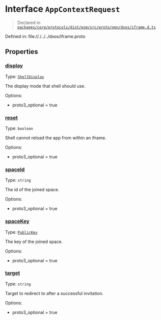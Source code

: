 # Interface `AppContextRequest`
> Declared in [`packages/core/protocols/dist/esm/src/proto/gen/dxos/iframe.d.ts`]()

Defined in:
   file://./../../dxos/iframe.proto
## Properties
### [display]()
Type: <code>[ShellDisplay](/api/@dxos/client/enums#ShellDisplay)</code>

The display mode that shell should use.

Options:
  - proto3_optional = true

### [reset]()
Type: <code>boolean</code>

Shell cannot reload the app from within an iframe.

Options:
  - proto3_optional = true

### [spaceId]()
Type: <code>string</code>

The id of the joined space.

Options:
  - proto3_optional = true

### [spaceKey]()
Type: <code>[PublicKey](/api/@dxos/client/classes/PublicKey)</code>

The key of the joined space.

Options:
  - proto3_optional = true

### [target]()
Type: <code>string</code>

Target to redirect to after a successful invitation.

Options:
  - proto3_optional = true

    